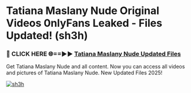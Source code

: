 # Tatiana Maslany Nude Original Videos 0nlyFans Leaked - Files Updated! (sh3h)

<h3>🔴 CLICK HERE 🌐==►► <a href="https://tinyurl.com/4mcuefdz" rel="nofollow">Tatiana Maslany Nude Updated Files</a></h3>

Get Tatiana Maslany Nude and all content. Now you can access all videos and pictures of Tatiana Maslany Nude. New Updated Files 2025!

[![sh3h](https://i.imgur.com/StAQSOY.gif)](https://tinyurl.com/4mcuefdz)
